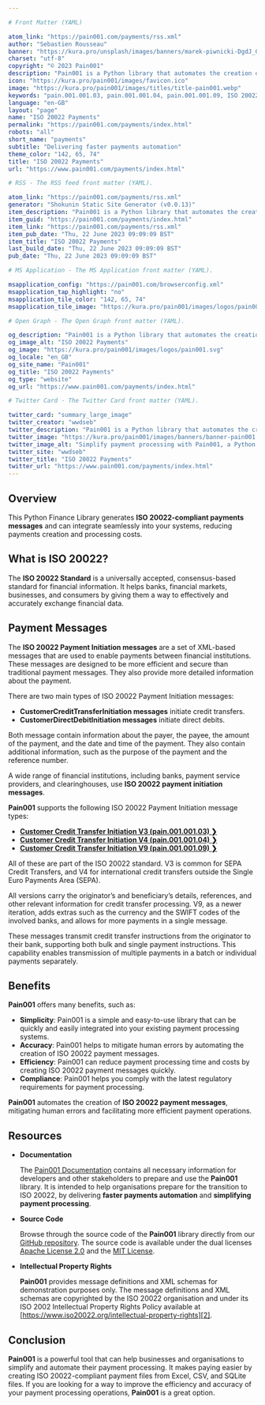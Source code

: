 ```yaml
---

# Front Matter (YAML)

atom_link: "https://pain001.com/payments/rss.xml"
author: "Sebastien Rousseau"
banner: "https://kura.pro/unsplash/images/banners/marek-piwnicki-DgdJ_0us5SE-unsplash.jpg"
charset: "utf-8"
copyright: "© 2023 Pain001"
description: "Pain001 is a Python library that automates the creation of ISO 20022 payment messages. It simplifies payment processing by creating ISO 20022-compliant payment files, thus delivering faster payments automation."
icon: "https://kura.pro/pain001/images/favicon.ico"
image: "https://kura.pro/pain001/images/titles/title-pain001.webp"
keywords: "pain.001.001.03, pain.001.001.04, pain.001.001.09, ISO 20022 message format, SEPA Credit Transfers, international credit transfers, Customer Credit Transfer Initiation, Python library, payment processing automation"
language: "en-GB"
layout: "page"
name: "ISO 20022 Payments"
permalink: "https://pain001.com/payments/index.html"
robots: "all"
short_name: "payments"
subtitle: "Delivering faster payments automation"
theme_color: "142, 65, 74"
title: "ISO 20022 Payments"
url: "https://www.pain001.com/payments/index.html"

# RSS - The RSS feed front matter (YAML).

atom_link: "https://pain001.com/payments/rss.xml"
generator: "Shokunin Static Site Generator (v0.0.13)"
item_description: "Pain001 is a Python library that automates the creation of ISO 20022 payment messages. It simplifies payment processing by creating ISO 20022-compliant payment files, thus delivering faster payments automation."
item_guid: "https://pain001.com/payments/index.html"
item_link: "https://pain001.com/payments/rss.xml"
item_pub_date: "Thu, 22 June 2023 09:09:09 BST"
item_title: "ISO 20022 Payments"
last_build_date: "Thu, 22 June 2023 09:09:09 BST"
pub_date: "Thu, 22 June 2023 09:09:09 BST"

# MS Application - The MS Application front matter (YAML).

msapplication_config: "https://pain001.com/browserconfig.xml"
msapplication_tap_highlight: "no"
msapplication_tile_color: "142, 65, 74"
msapplication_tile_image: "https://kura.pro/pain001/images/logos/pain001.svg"

# Open Graph - The Open Graph front matter (YAML).

og_description: "Pain001 is a Python library that automates the creation of ISO 20022 payment messages. It simplifies payment processing by creating ISO 20022-compliant payment files, thus delivering faster payments automation."
og_image_alt: "ISO 20022 Payments"
og_image: "https://kura.pro/pain001/images/logos/pain001.svg"
og_locale: "en_GB"
og_site_name: "Pain001"
og_title: "ISO 20022 Payments"
og_type: "website"
og_url: "https://www.pain001.com/payments/index.html"

# Twitter Card - The Twitter Card front matter (YAML).

twitter_card: "summary_large_image"
twitter_creator: "wwdseb"
twitter_description: "Pain001 is a Python library that automates the creation of ISO 20022 payment messages. It simplifies payment processing by creating ISO 20022-compliant payment files, thus delivering faster payments automation."
twitter_image: "https://kura.pro/pain001/images/banners/banner-pain001.png"
twitter_image_alt: "Simplify payment processing with Pain001, a Python library automating ISO 20022-compliant file creation"
twitter_site: "wwdseb"
twitter_title: "ISO 20022 Payments"
twitter_url: "https://www.pain001.com/payments/index.html"
---
```


## Overview

This Python Finance Library generates **ISO 20022-compliant payments messages**
and can integrate seamlessly into your systems, reducing payments creation and
processing costs.

## What is ISO 20022?

The **ISO 20022 Standard** is a universally accepted, consensus-based standard
for financial information. It helps banks, financial markets, businesses, and
consumers by giving them a way to effectively and accurately exchange financial
data.

<!-- markdownlint-disable MD033 MD041 -->

<div class="row g-0">
  <div class="col-lg-6 order-lg-1 text-white" style="
  background: url(
  'https://kura.pro/unsplash/images/banners/ash-YfgE8WCcZsQ-unsplash.jpg')
  no-repeat;
  background-size: cover;
  background-position: center;
  "></div>
  <div class="col-lg-6 order-lg-1 text-left">
    <div class="container-fluid px-5 py-5">

<!-- markdownlint-enable MD033 MD041 -->

## Payment Messages

The **ISO 20022 Payment Initiation messages** are a set of XML-based messages
that are used to enable payments between financial institutions. These messages
are designed to be more efficient and secure than traditional payment messages.
They also provide more detailed information about the payment.

There are two main types of ISO 20022 Payment Initiation messages:

- **CustomerCreditTransferInitiation messages** initiate credit transfers.
- **CustomerDirectDebitInitiation messages** initiate direct debits.

Both message contain information about the payer, the payee, the amount of the
payment, and the date and time of the payment. They also contain additional
information, such as the purpose of the payment and the reference number.

A wide range of financial institutions, including banks, payment service
providers, and clearinghouses, use **ISO 20022 payment initiation messages**.

**Pain001** supports the following ISO 20022 Payment Initiation message types:

- **[Customer Credit Transfer Initiation V3 (pain.001.001.03) ❯][3]**
- **[Customer Credit Transfer Initiation V4 (pain.001.001.04) ❯][4]**
- **[Customer Credit Transfer Initiation V9 (pain.001.001.09) ❯][9]**

All of these are part of the ISO 20022 standard. V3 is common for SEPA Credit
Transfers, and V4 for international credit transfers outside the Single Euro
Payments Area (SEPA).

All versions carry the originator’s and beneficiary’s details, references, and
other relevant information for credit transfer processing. V9, as a newer
iteration, adds extras such as the currency and the SWIFT codes of the involved
banks, and allows for more payments in a single message.

These messages transmit credit transfer instructions from the originator to
their bank, supporting both bulk and single payment instructions. This
capability enables transmission of multiple payments in a batch or individual
payments separately.

## Benefits

**Pain001** offers many benefits, such as:

- **Simplicity**: Pain001 is a simple and easy-to-use library that can be
  quickly and easily integrated into your existing payment processing systems.
- **Accuracy**: Pain001 helps to mitigate human errors by automating the
  creation of ISO 20022 payment messages.
- **Efficiency**: Pain001 can reduce payment processing time and costs by
  creating ISO 20022 payment messages quickly.
- **Compliance**: Pain001 helps you comply with the latest regulatory
  requirements for payment processing.

**Pain001** automates the creation of **ISO 20022 payment messages**,
mitigating human errors and facilitating more efficient payment operations.

## Resources

- **Documentation**

  The [Pain001 Documentation](/documentation/index.html) contains all necessary
  information for developers and other stakeholders to prepare and use the
  **Pain001** library. It is intended to help organisations prepare for the
  transition to ISO 20022, by delivering **faster payments automation** and
  **simplifying payment processing**.

- **Source Code**

  Browse through the source code of the **Pain001** library directly from our
  [GitHub repository][1]. The source code is available under the dual licenses
  [Apache License 2.0](https://opensource.org/licenses/Apache-2.0) and the
  [MIT License](https://opensource.org/licenses/MIT).

- **Intellectual Property Rights**

  **Pain001** provides message definitions and XML schemas for demonstration
  purposes only. The message definitions and XML schemas are copyrighted by the
  ISO 20022 organisation and under its ISO 2002 Intellectual Property Rights
  Policy available at
  [https://www.iso20022.org/intellectual-property-rights][2].

## Conclusion

**Pain001** is a powerful tool that can help businesses and organisations to
simplify and automate their payment processing. It makes paying easier by
creating ISO 20022-compliant payment files from Excel, CSV, and SQLite files.
If you are looking for a way to improve the efficiency and accuracy of your
payment processing operations, **Pain001** is a great option.

<!-- markdownlint-disable MD033 MD041 -->

  </div>
  </div>
</div>

<!-- markdownlint-enable MD033 MD041 -->

[1]: https://github.com/sebastienrousseau/pain001
[2]: https://www.iso20022.org/intellectual-property-rights
[3]: /pain.001.001.03/index.html "Find out about the Customer Credit Transfer Initiation V3 (pain.001.001.03)"
[4]: /pain.001.001.04/index.html "Find out about the Customer Credit Transfer Initiation V4 (pain.001.001.04)"
[9]: /pain.001.001.09/index.html "Find out about the Customer Credit Transfer Initiation V9 (pain.001.001.09)"
